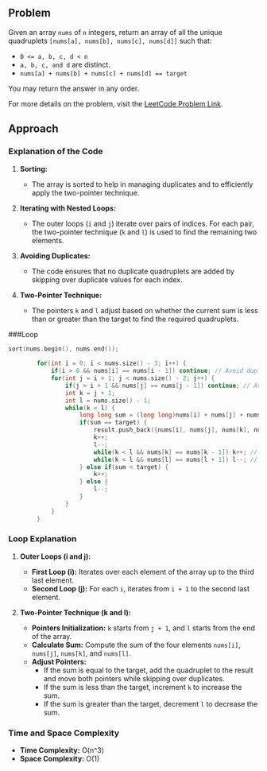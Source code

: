 
## Problem

Given an array `nums` of `n` integers, return an array of all the unique quadruplets `[nums[a], nums[b], nums[c], nums[d]]` such that:

- `0 <= a, b, c, d < n`
- `a, b, c, and d` are distinct.
- `nums[a] + nums[b] + nums[c] + nums[d] == target`

You may return the answer in any order.

For more details on the problem, visit the [LeetCode Problem Link](https://leetcode.com/problems/4sum/description/).

## Approach

### Explanation of the Code

1. **Sorting:**
   - The array is sorted to help in managing duplicates and to efficiently apply the two-pointer technique.

2. **Iterating with Nested Loops:**
   - The outer loops (`i` and `j`) iterate over pairs of indices. For each pair, the two-pointer technique (`k` and `l`) is used to find the remaining two elements.

3. **Avoiding Duplicates:**
   - The code ensures that no duplicate quadruplets are added by skipping over duplicate values for each index.

4. **Two-Pointer Technique:**
   - The pointers `k` and `l` adjust based on whether the current sum is less than or greater than the target to find the required quadruplets.



###Loop
```cpp
sort(nums.begin(), nums.end());
        
        for(int i = 0; i < nums.size() - 3; i++) {
            if(i > 0 && nums[i] == nums[i - 1]) continue; // Avoid duplicates for i
            for(int j = i + 1; j < nums.size() - 2; j++) {
                if(j > i + 1 && nums[j] == nums[j - 1]) continue; // Avoid duplicates for j
                int k = j + 1;
                int l = nums.size() - 1;
                while(k < l) {
                    long long sum = (long long)nums[i] + nums[j] + nums[k] + nums[l];
                    if(sum == target) {
                        result.push_back({nums[i], nums[j], nums[k], nums[l]});
                        k++;
                        l--;
                        while(k < l && nums[k] == nums[k - 1]) k++; // Avoid duplicates for k
                        while(k < l && nums[l] == nums[l + 1]) l--; // Avoid duplicates for l
                    } else if(sum < target) {
                        k++;
                    } else {
                        l--;
                    }
                }
            }
        }
```



### Loop Explanation

1. **Outer Loops (i and j):**
   - **First Loop (i):** Iterates over each element of the array up to the third last element.
   - **Second Loop (j):** For each `i`, iterates from `i + 1` to the second last element.

2. **Two-Pointer Technique (k and l):**
   - **Pointers Initialization:** `k` starts from `j + 1`, and `l` starts from the end of the array.
   - **Calculate Sum:** Compute the sum of the four elements `nums[i]`, `nums[j]`, `nums[k]`, and `nums[l]`.
   - **Adjust Pointers:**
     - If the sum is equal to the target, add the quadruplet to the result and move both pointers while skipping over duplicates.
     - If the sum is less than the target, increment `k` to increase the sum.
     - If the sum is greater than the target, decrement `l` to decrease the sum.

### Time and Space Complexity

- **Time Complexity:** O(n^3) 
- **Space Complexity:** O(1)  
